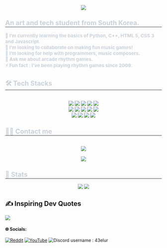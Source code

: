 <div align= "center">
    <img src="https://capsule-render.vercel.app/api?type=waving&color=gradient&height=180&text=Hewwo%20everybody%20👋,%20Names%20Won%20Jun.&animation=twinkling&fontColor=ffffff&fontSize=40" />
    </div>
    <div style="text-align: left;"> 
    <h2 style="border-bottom: 1px solid #21262d; color: #c9d1d9;"> An art and tech student from South Korea. </h2>  
    <div style="font-weight: 700; font-size: 15px; text-align: left; color: #c9d1d9;"> 🌱 I’m currently learning the basics of Python, C++, HTML 5, CSS 3 and Javascript.</li></li> <br>  👯 I’m looking to collaborate on making fun music games!</li></li> <br>  🤝 I’m looking for help with programmers, music composers.</li></li> <br>  💬 Ask me about arcade rhythm games.</li></li> <br>  ⚡ Fun fact : I've been playing rhythm games since 2009.</li> </div> 
    </div>
    <div style="text-align: left;">
    <h2 style="border-bottom: 1px solid #21262d; color: #c9d1d9;"> 🛠️ Tech Stacks </h2> <br> 
    <div  align= "center"> <img src="https://img.shields.io/badge/Github-181717?style=for-the-badge&logo=Github&logoColor=white">
          <img src="https://img.shields.io/badge/Discord-5865F2?style=for-the-badge&logo=Discord&logoColor=white">
          <img src="https://img.shields.io/badge/Figma-F24E1E?style=for-the-badge&logo=Figma&logoColor=white">
          <img src="https://img.shields.io/badge/Android-3DDC84?style=for-the-badge&logo=Android&logoColor=white">
          <img src="https://img.shields.io/badge/C++-00599C?style=for-the-badge&logo=C%2B%2B&logoColor=white">
          <br/><img src="https://img.shields.io/badge/C-A8B9CC?style=for-the-badge&logo=C&logoColor=white">
          <img src="https://img.shields.io/badge/CSS3-1572B6?style=for-the-badge&logo=CSS3&logoColor=white">
          <img src="https://img.shields.io/badge/Bootstrap-7952B3?style=for-the-badge&logo=Bootstrap&logoColor=white">
          <img src="https://img.shields.io/badge/Git-F05032?style=for-the-badge&logo=Git&logoColor=white">
          <img src="https://img.shields.io/badge/HTML5-E34F26?style=for-the-badge&logo=HTML5&logoColor=white">
          <br/><img src="https://img.shields.io/badge/Javascript-F7DF1E?style=for-the-badge&logo=Javascript&logoColor=white">
          <img src="https://img.shields.io/badge/Matlab-0076a8?style=for-the-badge&logo=Matlab&logoColor=white">
          <img src="https://img.shields.io/badge/Notion-000000?style=for-the-badge&logo=Notion&logoColor=white">
          <img src="https://img.shields.io/badge/Python-3776AB?style=for-the-badge&logo=Python&logoColor=white">
          <br/></div>
    </div>
    <div style="text-align: left;">
    <h2 style="border-bottom: 1px solid #21262d; color: #c9d1d9;"> 🧑‍💻 Contact me </h2> <br> 
    <div align= "center"> <a href=mailto:uwumeisteriidx@gmail.com> <img src="https://img.shields.io/badge/Gmail-EA4335?style=for-the-badge&logo=Gmail&logoColor=white&link=mailto:uwumeisteriidx@gmail.com"> </a>
          </div>  <br> 
    <div align= "center"> <a href="https://hits.seeyoufarm.com"> <img src="https://hits.seeyoufarm.com/api/count/incr/badge.svg?url=https%3A%2F%2Fgithub.com%2Fuwumeisteronline%2F&count_bg=%23000000&title_bg=%23000000&icon=github.svg&icon_color=%23FFFFFF&title=GitHub&edge_flat=false"/></a>
       </div> 
    </div>
    <div style="text-align: left;"> 
    <h2 style="border-bottom: 1px solid #21262d; color: #c9d1d9;"> 🏅 Stats </h2> <div align= "center"> <img src="https://github-readme-stats.vercel.app/api?username=uwumeisteronline&bg_color=60,e2a7a7,4ac8d9&title_color=000000&text_color=000000"
         /> <img src="https://github-readme-stats.vercel.app/api/top-langs/?username=uwumeisteronline&layout=compact&bg_color=60,e2a7a7,4ac8d9&title_color=000000&text_color=000000"
           /> </div> 
    </div>

## ✍️ Inspiring Dev Quotes
![](https://quotes-github-readme.vercel.app/api?type=horizontal&theme=radical)

#### 🌐 Socials:
[![Reddit](https://img.shields.io/badge/Reddit-%23FF4500.svg?logo=Reddit&logoColor=white)](https://reddit.com/user/w0nd3rb0i) [![YouTube](https://img.shields.io/badge/YouTube-%23FF0000.svg?logo=YouTube&logoColor=white)](https://youtube.com/@uwumeister_iidx) ![Discord](https://img.shields.io/badge/Discord-%237289DA.svg?logo=discord&logoColor=white) username : 43elur
